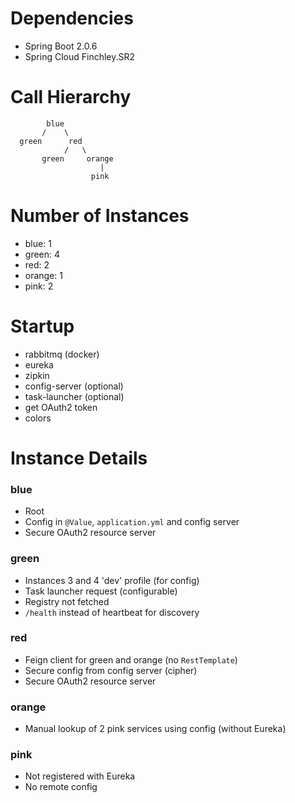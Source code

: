 
# Dependencies

* Spring Boot 2.0.6
* Spring Cloud Finchley.SR2

# Call Hierarchy

            blue
           /    \
      green      red
                /   \
           green     orange
                        |
                      pink
           

# Number of Instances

* blue: 1
* green: 4
* red: 2
* orange: 1
* pink: 2

# Startup

* rabbitmq (docker)
* eureka
* zipkin
* config-server (optional)
* task-launcher (optional)
* get OAuth2 token
* colors

# Instance Details

### blue

* Root
* Config in `@Value`, `application.yml` and config server
* Secure OAuth2 resource server

### green

* Instances 3 and 4 'dev' profile (for config)
* Task launcher request (configurable)
* Registry not fetched
* `/health` instead of heartbeat for discovery

### red

* Feign client for green and orange (no `RestTemplate`)
* Secure config from config server (cipher)
* Secure OAuth2 resource server

### orange

* Manual lookup of 2 pink services using config (without Eureka)

### pink

* Not registered with Eureka
* No remote config